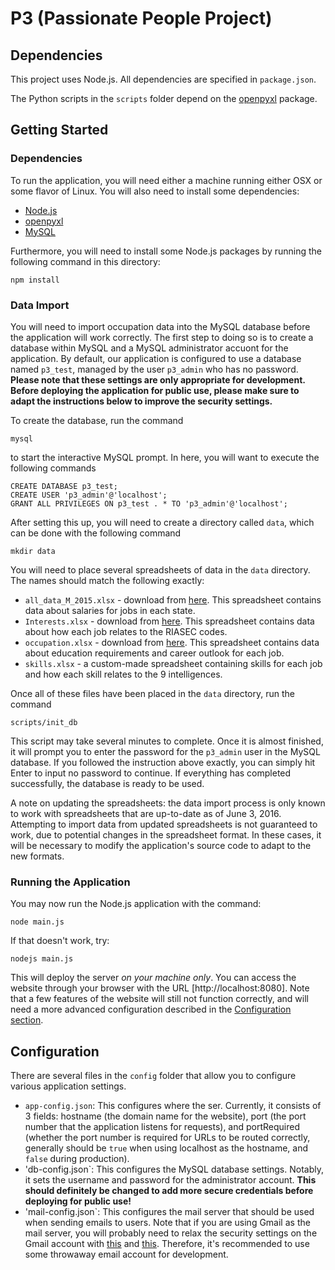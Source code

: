 # P3 (Passionate People Project)

## Dependencies
This project uses Node.js. All dependencies are specified in `package.json`.



The Python scripts in the `scripts` folder depend on the [openpyxl](https://openpyxl.readthedocs.org/en/default/index.html) package.

## Getting Started

### Dependencies

To run the application, you will need either a machine running either OSX or some flavor of Linux. You will also need to install some dependencies:

* [Node.js](https://nodejs.org/en/)
* [openpyxl](https://openpyxl.readthedocs.org/en/default/index.html)
* [MySQL](http://dev.mysql.com/doc/refman/5.7/en/installing.html)

Furthermore, you will need to install some Node.js packages by running the following command in this directory:

    npm install

### Data Import

You will need to import occupation data into the MySQL database before the application will work correctly. The first step to doing so is to create a database within MySQL and a MySQL administrator accuont for the application. By default, our application is configured to use a database named `p3_test`, managed by the user `p3_admin` who has no password. **Please note that these settings are only appropriate for development. Before deploying the application for public use, please make sure to adapt the instructions below to improve the security settings.**

To create the database, run the command

    mysql

to start the interactive MySQL prompt. In here, you will want to execute the following commands

    CREATE DATABASE p3_test;
    CREATE USER 'p3_admin'@'localhost';
    GRANT ALL PRIVILEGES ON p3_test . * TO 'p3_admin'@'localhost';

After setting this up, you will need to create a directory called `data`, which can be done with the following command

    mkdir data

You will need to place several spreadsheets of data in the `data` directory. The names should match the following exactly:

* `all_data_M_2015.xlsx` - download from [here](http://www.bls.gov/oes/special.requests/oesm15all.zip). This spreadsheet contains data about salaries for jobs in each state.
* `Interests.xlsx` - download from [here](http://www.onetcenter.org/dl_files/database/db_20_3_excel/Interests.xlsx). This spreadsheet contains data about how each job relates to the RIASEC codes.
* `occupation.xlsx` - download from [here](http://www.bls.gov/emp/ind-occ-matrix/occupation.xlsx). This spreadsheet contains data about education requirements and career outlook for each job.
* `skills.xlsx` - a custom-made spreadsheet containing skills for each job and how each skill relates to the 9 intelligences.

Once all of these files have been placed in the `data` directory, run the command

    scripts/init_db

This script may take several minutes to complete. Once it is almost finished, it will prompt you to enter the password for the `p3_admin` user in the MySQL database. If you followed the instruction above exactly, you can simply hit Enter to input no password to continue. If everything has completed successfully, the database is ready to be used.

A note on updating the spreadsheets: the data import process is only known to work with spreadsheets that are up-to-date as of June 3, 2016. Attempting to import data from updated spreadsheets is not guaranteed to work, due to potential changes in the spreadsheet format. In these cases, it will be necessary to modify the application's source code to adapt to the new formats.

### Running the Application

You may now run the Node.js application with the command:

    node main.js

If that doesn't work, try:

    nodejs main.js

This will deploy the server *on your machine only*. You can access the website through your browser with the URL [http://localhost:8080]. Note that a few features of the website will still not function correctly, and will need a more advanced configuration described in the [Configuration section](#configuration).

## Configuration

There are several files in the `config` folder that allow you to configure various application settings.

* `app-config.json`: This configures where the ser. Currently, it consists of 3 fields: hostname (the domain name for the website), port (the port number that the application listens for requests), and portRequired (whether the port number is required for URLs to be routed correctly, generally should be `true` when using localhost as the hostname, and `false` during production).
* 'db-config.json`: This configures the MySQL database settings. Notably, it sets the username and password for the administrator account. **This should definitely be changed to add more secure credentials before deploying for public use!**
* 'mail-config.json`: This configures the mail server that should be used when sending emails to users. Note that if you are using Gmail as the mail server, you will probably need to relax the security settings on the Gmail account with [this](https://www.google.com/settings/security/lesssecureapps) and [this](https://accounts.google.com/DisplayUnlockCaptcha). Therefore, it's recommended to use some throwaway email account for development.
